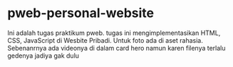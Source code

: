 # pweb-personal-website

Ini adalah tugas praktikum pweb. tugas ini mengimplementasikan HTML, CSS, JavaScript di Wesbite Pribadi. Untuk foto ada di aset rahasia. Sebenanrnya ada videonya di dalam card hero namun karen filenya terlalu gedenya jadiya gak dulu 
